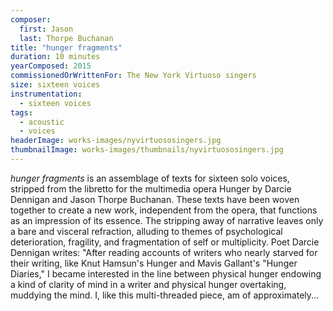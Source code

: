 ```yaml
---
composer:
  first: Jason
  last: Thorpe Buchanan
title: "hunger fragments"
duration: 10 minutes
yearComposed: 2015
commissionedOrWrittenFor: The New York Virtuoso singers
size: sixteen voices
instrumentation:
  - sixteen voices
tags:
  - acoustic
  - voices
headerImage: works-images/nyvirtuososingers.jpg
thumbnailImage: works-images/thumbnails/nyvirtuososingers.jpg
---
```


<em>hunger fragments</em> is an assemblage of texts for sixteen solo voices, stripped from the libretto for the multimedia opera Hunger by Darcie Dennigan and Jason Thorpe Buchanan. These texts have been woven together to create a new work, independent from the opera, that functions as an impression of its essence. The stripping away of narrative leaves only a bare and visceral refraction, alluding to themes of psychological deterioration, fragility, and fragmentation of self or multiplicity. Poet Darcie Dennigan writes: "After reading accounts of writers who nearly starved for their writing, like Knut Hamsun's Hunger and Mavis Gallant's "Hunger Diaries," I became interested in the line between physical hunger endowing a kind of clarity of mind in a writer and physical hunger overtaking, muddying the mind. I, like this multi-threaded piece, am of approximately...
